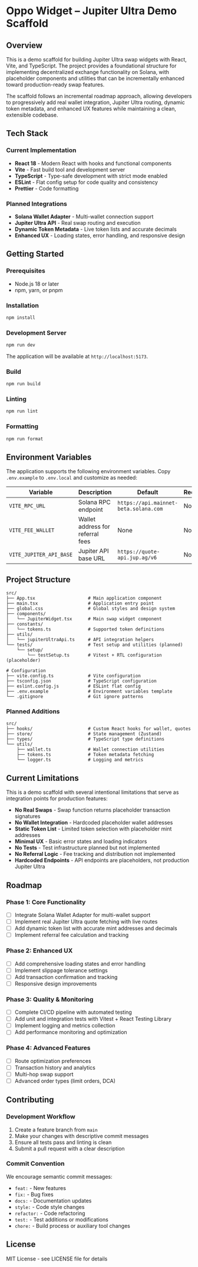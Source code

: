 # Oppo Widget – Jupiter Ultra Demo Scaffold

## Overview

This is a demo scaffold for building Jupiter Ultra swap widgets with React, Vite, and TypeScript. The project provides a foundational structure for implementing decentralized exchange functionality on Solana, with placeholder components and utilities that can be incrementally enhanced toward production-ready swap features.

The scaffold follows an incremental roadmap approach, allowing developers to progressively add real wallet integration, Jupiter Ultra routing, dynamic token metadata, and enhanced UX features while maintaining a clean, extensible codebase.

## Tech Stack

### Current Implementation
- **React 18** - Modern React with hooks and functional components
- **Vite** - Fast build tool and development server
- **TypeScript** - Type-safe development with strict mode enabled
- **ESLint** - Flat config setup for code quality and consistency
- **Prettier** - Code formatting

### Planned Integrations
- **Solana Wallet Adapter** - Multi-wallet connection support
- **Jupiter Ultra API** - Real swap routing and execution
- **Dynamic Token Metadata** - Live token lists and accurate decimals
- **Enhanced UX** - Loading states, error handling, and responsive design

## Getting Started

### Prerequisites
- Node.js 18 or later
- npm, yarn, or pnpm

### Installation
```bash
npm install
```

### Development Server
```bash
npm run dev
```

The application will be available at `http://localhost:5173`.

### Build
```bash
npm run build
```

### Linting
```bash
npm run lint
```

### Formatting
```bash
npm run format
```

## Environment Variables

The application supports the following environment variables. Copy `.env.example` to `.env.local` and customize as needed:

| Variable | Description | Default | Required |
|----------|-------------|---------|----------|
| `VITE_RPC_URL` | Solana RPC endpoint | `https://api.mainnet-beta.solana.com` | No |
| `VITE_FEE_WALLET` | Wallet address for referral fees | None | No |
| `VITE_JUPITER_API_BASE` | Jupiter API base URL | `https://quote-api.jup.ag/v6` | No |

## Project Structure

```
src/
├── App.tsx                    # Main application component
├── main.tsx                   # Application entry point
├── global.css                 # Global styles and design system
├── components/
│   └── JupiterWidget.tsx      # Main swap widget component
├── constants/
│   └── tokens.ts              # Supported token definitions
├── utils/
│   └── jupiterUltraApi.ts     # API integration helpers
└── tests/                     # Test setup and utilities (planned)
    └── setup/
        └── testSetup.ts       # Vitest + RTL configuration (placeholder)

# Configuration
├── vite.config.ts             # Vite configuration
├── tsconfig.json              # TypeScript configuration
├── eslint.config.js           # ESLint flat config
├── .env.example               # Environment variables template
└── .gitignore                 # Git ignore patterns
```

### Planned Additions
```
src/
├── hooks/                     # Custom React hooks for wallet, quotes
├── store/                     # State management (Zustand)
├── types/                     # TypeScript type definitions
└── utils/
    ├── wallet.ts              # Wallet connection utilities
    ├── tokens.ts              # Token metadata fetching
    └── logger.ts              # Logging and metrics
```

## Current Limitations

This is a demo scaffold with several intentional limitations that serve as integration points for production features:

- **No Real Swaps** - Swap function returns placeholder transaction signatures
- **No Wallet Integration** - Hardcoded placeholder wallet addresses
- **Static Token List** - Limited token selection with placeholder mint addresses
- **Minimal UX** - Basic error states and loading indicators
- **No Tests** - Test infrastructure planned but not implemented
- **No Referral Logic** - Fee tracking and distribution not implemented
- **Hardcoded Endpoints** - API endpoints are placeholders, not production Jupiter Ultra

## Roadmap

### Phase 1: Core Functionality
- [ ] Integrate Solana Wallet Adapter for multi-wallet support
- [ ] Implement real Jupiter Ultra quote fetching with live routes
- [ ] Add dynamic token list with accurate mint addresses and decimals
- [ ] Implement referral fee calculation and tracking

### Phase 2: Enhanced UX
- [ ] Add comprehensive loading states and error handling
- [ ] Implement slippage tolerance settings
- [ ] Add transaction confirmation and tracking
- [ ] Responsive design improvements

### Phase 3: Quality & Monitoring
- [ ] Complete CI/CD pipeline with automated testing
- [ ] Add unit and integration tests with Vitest + React Testing Library
- [ ] Implement logging and metrics collection
- [ ] Add performance monitoring and optimization

### Phase 4: Advanced Features
- [ ] Route optimization preferences
- [ ] Transaction history and analytics
- [ ] Multi-hop swap support
- [ ] Advanced order types (limit orders, DCA)

## Contributing

### Development Workflow
1. Create a feature branch from `main`
2. Make your changes with descriptive commit messages
3. Ensure all tests pass and linting is clean
4. Submit a pull request with a clear description

### Commit Convention
We encourage semantic commit messages:
- `feat:` - New features
- `fix:` - Bug fixes
- `docs:` - Documentation updates
- `style:` - Code style changes
- `refactor:` - Code refactoring
- `test:` - Test additions or modifications
- `chore:` - Build process or auxiliary tool changes

## License

MIT License - see LICENSE file for details